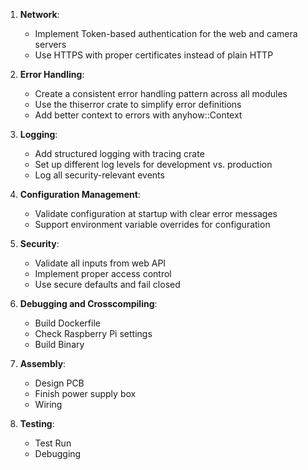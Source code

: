 
1. **Network**:
   - Implement Token-based authentication for the web and camera servers
   - Use HTTPS with proper certificates instead of plain HTTP

2. **Error Handling**:
   - Create a consistent error handling pattern across all modules
   - Use the thiserror crate to simplify error definitions
   - Add better context to errors with anyhow::Context

3. **Logging**:
   - Add structured logging with tracing crate
   - Set up different log levels for development vs. production
   - Log all security-relevant events

4. **Configuration Management**:
   - Validate configuration at startup with clear error messages
   - Support environment variable overrides for configuration

5. **Security**:
   - Validate all inputs from web API
   - Implement proper access control
   - Use secure defaults and fail closed

6. **Debugging and Crosscompiling**:
   - Build Dockerfile
   - Check Raspberry Pi settings
   - Build Binary

7. **Assembly**:
   - Design PCB 
   - Finish power supply box
   - Wiring

8. **Testing**:
   - Test Run
   - Debugging